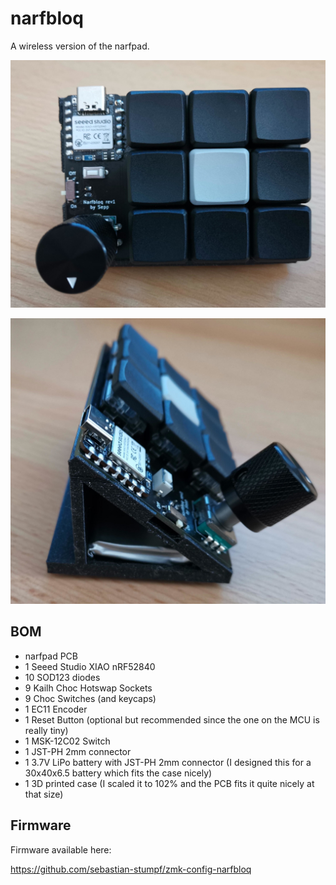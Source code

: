# narfbloq

A wireless version of the narfpad.

![narfbloq](pictures/narfbloq.jpg)

![battery](pictures/battery.jpg)

## BOM

- narfpad PCB
- 1 Seeed Studio XIAO nRF52840
- 10 SOD123 diodes
- 9 Kailh Choc Hotswap Sockets
- 9 Choc Switches (and keycaps)
- 1 EC11 Encoder
- 1 Reset Button (optional but recommended since the one on the MCU is really tiny)
- 1 MSK-12C02 Switch
- 1 JST-PH 2mm connector
- 1 3.7V LiPo battery with JST-PH 2mm connector (I designed this for a 30x40x6.5 battery which fits the case nicely)
- 1 3D printed case (I scaled it to 102% and the PCB fits it quite nicely at that size)

## Firmware

Firmware available here:

https://github.com/sebastian-stumpf/zmk-config-narfbloq
